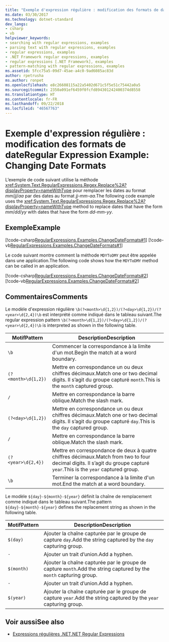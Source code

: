 ```yaml
---
title: "Exemple d'expression régulière : modification des formats de date"
ms.date: 03/30/2017
ms.technology: dotnet-standard
dev_langs:
- csharp
- vb
helpviewer_keywords:
- searching with regular expressions, examples
- parsing text with regular expressions, examples
- regular expressions, examples
- .NET Framework regular expressions, examples
- regular expressions [.NET Framework], examples
- pattern-matching with regular expressions, examples
ms.assetid: 5fcc75a5-09d7-45ae-a4c0-9ad6085ac83d
author: rpetrusha
ms.author: ronpet
ms.openlocfilehash: e8c26608115a22a5402d671c5f5e51c75442a0a5
ms.sourcegitcommit: 2350a091ef6459f0fcfd894301242400374d8558
ms.translationtype: HT
ms.contentlocale: fr-FR
ms.lasthandoff: 09/22/2018
ms.locfileid: "46567763"
---
```

# <a name="regular-expression-example-changing-date-formats"></a><span data-ttu-id="d090a-102">Exemple d'expression régulière : modification des formats de date</span><span class="sxs-lookup"><span data-stu-id="d090a-102">Regular Expression Example: Changing Date Formats</span></span>
<span data-ttu-id="d090a-103">L’exemple de code suivant utilise la méthode <xref:System.Text.RegularExpressions.Regex.Replace%2A?displayProperty=nameWithType> pour remplacer les dates au format *mm*/*jj*/*aa* par des dates au format *jj*-*mm*-*aa*.</span><span class="sxs-lookup"><span data-stu-id="d090a-103">The following code example uses the <xref:System.Text.RegularExpressions.Regex.Replace%2A?displayProperty=nameWithType> method to replace dates that have the form *mm*/*dd*/*yy* with dates that have the form *dd*-*mm*-*yy*.</span></span>  
  
## <a name="example"></a><span data-ttu-id="d090a-104">Exemple</span><span class="sxs-lookup"><span data-stu-id="d090a-104">Example</span></span>  
 [!code-csharp[RegularExpressions.Examples.ChangeDateFormats#1](../../../samples/snippets/csharp/VS_Snippets_CLR/RegularExpressions.Examples.ChangeDateFormats/cs/Example_ChangeDateFormats1.cs#1)]
 [!code-vb[RegularExpressions.Examples.ChangeDateFormats#1](../../../samples/snippets/visualbasic/VS_Snippets_CLR/RegularExpressions.Examples.ChangeDateFormats/vb/Example_ChangeDateFormats1.vb#1)]  
  
 <span data-ttu-id="d090a-105">Le code suivant montre comment la méthode `MDYToDMY` peut être appelée dans une application.</span><span class="sxs-lookup"><span data-stu-id="d090a-105">The following code shows how the `MDYToDMY` method can be called in an application.</span></span>  
  
 [!code-csharp[RegularExpressions.Examples.ChangeDateFormats#2](../../../samples/snippets/csharp/VS_Snippets_CLR/RegularExpressions.Examples.ChangeDateFormats/cs/Example_ChangeDateFormats1.cs#2)]
 [!code-vb[RegularExpressions.Examples.ChangeDateFormats#2](../../../samples/snippets/visualbasic/VS_Snippets_CLR/RegularExpressions.Examples.ChangeDateFormats/vb/Example_ChangeDateFormats1.vb#2)]  
  
## <a name="comments"></a><span data-ttu-id="d090a-106">Commentaires</span><span class="sxs-lookup"><span data-stu-id="d090a-106">Comments</span></span>  
 <span data-ttu-id="d090a-107">Le modèle d'expression régulière `\b(?<month>\d{1,2})/(?<day>\d{1,2})/(?<year>\d{2,4})\b` est interprété comme indiqué dans le tableau suivant.</span><span class="sxs-lookup"><span data-stu-id="d090a-107">The regular expression pattern  `\b(?<month>\d{1,2})/(?<day>\d{1,2})/(?<year>\d{2,4})\b` is interpreted as shown in the following table.</span></span>  
  
|<span data-ttu-id="d090a-108">Motif</span><span class="sxs-lookup"><span data-stu-id="d090a-108">Pattern</span></span>|<span data-ttu-id="d090a-109">Description</span><span class="sxs-lookup"><span data-stu-id="d090a-109">Description</span></span>|  
|-------------|-----------------|  
|`\b`|<span data-ttu-id="d090a-110">Commencer la correspondance à la limite d'un mot.</span><span class="sxs-lookup"><span data-stu-id="d090a-110">Begin the match at a word boundary.</span></span>|  
|`(?<month>\d{1,2})`|<span data-ttu-id="d090a-111">Mettre en correspondance un ou deux chiffres décimaux.</span><span class="sxs-lookup"><span data-stu-id="d090a-111">Match one or two decimal digits.</span></span> <span data-ttu-id="d090a-112">Il s’agit du groupe capturé `month`.</span><span class="sxs-lookup"><span data-stu-id="d090a-112">This is the `month` captured group.</span></span>|  
|`/`|<span data-ttu-id="d090a-113">Mettre en correspondance la barre oblique.</span><span class="sxs-lookup"><span data-stu-id="d090a-113">Match the slash mark.</span></span>|  
|`(?<day>\d{1,2})`|<span data-ttu-id="d090a-114">Mettre en correspondance un ou deux chiffres décimaux.</span><span class="sxs-lookup"><span data-stu-id="d090a-114">Match one or two decimal digits.</span></span> <span data-ttu-id="d090a-115">Il s’agit du groupe capturé `day`.</span><span class="sxs-lookup"><span data-stu-id="d090a-115">This is the `day` captured group.</span></span>|  
|`/`|<span data-ttu-id="d090a-116">Mettre en correspondance la barre oblique.</span><span class="sxs-lookup"><span data-stu-id="d090a-116">Match the slash mark.</span></span>|  
|`(?<year>\d{2,4})`|<span data-ttu-id="d090a-117">Mettre en correspondance de deux à quatre chiffres décimaux.</span><span class="sxs-lookup"><span data-stu-id="d090a-117">Match from two to four decimal digits.</span></span> <span data-ttu-id="d090a-118">Il s’agit du groupe capturé `year`.</span><span class="sxs-lookup"><span data-stu-id="d090a-118">This is the `year` captured group.</span></span>|  
|`\b`|<span data-ttu-id="d090a-119">Terminer la correspondance à la limite d'un mot.</span><span class="sxs-lookup"><span data-stu-id="d090a-119">End the match at a word boundary.</span></span>|  
  
 <span data-ttu-id="d090a-120">Le modèle `${day}-${month}-${year}` définit la chaîne de remplacement comme indiqué dans le tableau suivant.</span><span class="sxs-lookup"><span data-stu-id="d090a-120">The pattern `${day}-${month}-${year}` defines the replacement string as shown in the following table.</span></span>  
  
|<span data-ttu-id="d090a-121">Motif</span><span class="sxs-lookup"><span data-stu-id="d090a-121">Pattern</span></span>|<span data-ttu-id="d090a-122">Description</span><span class="sxs-lookup"><span data-stu-id="d090a-122">Description</span></span>|  
|-------------|-----------------|  
|`$(day)`|<span data-ttu-id="d090a-123">Ajouter la chaîne capturée par le groupe de capture `day`.</span><span class="sxs-lookup"><span data-stu-id="d090a-123">Add the string captured by the `day` capturing group.</span></span>|  
|`-`|<span data-ttu-id="d090a-124">Ajouter un trait d’union.</span><span class="sxs-lookup"><span data-stu-id="d090a-124">Add a hyphen.</span></span>|  
|`$(month)`|<span data-ttu-id="d090a-125">Ajouter la chaîne capturée par le groupe de capture `month`.</span><span class="sxs-lookup"><span data-stu-id="d090a-125">Add the string captured by the `month` capturing group.</span></span>|  
|`-`|<span data-ttu-id="d090a-126">Ajouter un trait d’union.</span><span class="sxs-lookup"><span data-stu-id="d090a-126">Add a hyphen.</span></span>|  
|`$(year)`|<span data-ttu-id="d090a-127">Ajouter la chaîne capturée par le groupe de capture `year`.</span><span class="sxs-lookup"><span data-stu-id="d090a-127">Add the string captured by the `year` capturing group.</span></span>|  
  
## <a name="see-also"></a><span data-ttu-id="d090a-128">Voir aussi</span><span class="sxs-lookup"><span data-stu-id="d090a-128">See also</span></span>

- [<span data-ttu-id="d090a-129">Expressions régulières .NET</span><span class="sxs-lookup"><span data-stu-id="d090a-129">.NET Regular Expressions</span></span>](../../../docs/standard/base-types/regular-expressions.md)

